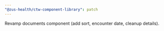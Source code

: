 ```yaml
---
"@zus-health/ctw-component-library": patch
---
```


Revamp documents component (add sort, encounter date, cleanup details).
